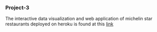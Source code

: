 
### Project-3
The interactive data visualization and web application of michelin star restaurants deployed on heroku is found at this [link](https://michelin-master-app.herokuapp.com)
